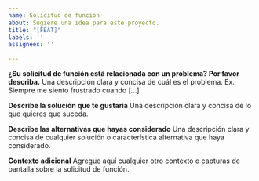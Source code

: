 ```yaml
---
name: Solicitud de función
about: Sugiere una idea para este proyecto.
title: "[FEAT]"
labels: ''
assignees: ''

---
```


**¿Su solicitud de función está relacionada con un problema? Por favor describa.**
Una descripción clara y concisa de cuál es el problema. Ex. Siempre me siento frustrado cuando [...]

**Describe la solución que te gustaría**
Una descripción clara y concisa de lo que quieres que suceda.

**Describe las alternativas que hayas considerado**
Una descripción clara y concisa de cualquier solución o característica alternativa que haya considerado.

**Contexto adicional**
Agregue aquí cualquier otro contexto o capturas de pantalla sobre la solicitud de función.
